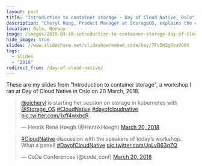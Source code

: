 ```yaml
---
layout: post
title: "Introduction to container storage - Day of Cloud Native, Oslo"
description: "Cheryl Hung, Product Manager at StorageOS, explains the challenges of container storage at Day of Cloud Native"
location: Oslo, Norway
image: /images/2018-03-20-introduction-to-container-storage-day-of-cloud-native-oslo.jpeg
hide_image: true
slides: //www.slideshare.net/slideshow/embed_code/key/7Fv5HSgSvaVG0X
tags:
  - Slides
  - "2018"
redirect_from: /day-of-cloud-native/
---
```


These are my slides from "Introduction to container storage", a workshop I ran at Day of Cloud Native in Oslo on 20 March, 2018.

<blockquote class="twitter-tweet" data-lang="en"><p lang="en" dir="ltr"><a href="https://twitter.com/oicheryl?ref_src=twsrc%5Etfw">@oicheryl</a> is starting her session on storage in kubernetes with <a href="https://twitter.com/Storage_OS?ref_src=twsrc%5Etfw">@Storage_OS</a> <a href="https://twitter.com/hashtag/CloudNative?src=hash&amp;ref_src=twsrc%5Etfw">#CloudNative</a> <a href="https://twitter.com/hashtag/dayofcloudnative?src=hash&amp;ref_src=twsrc%5Etfw">#dayofcloudnative</a> <a href="https://t.co/1xff4wxbcR">pic.twitter.com/1xff4wxbcR</a></p>&mdash; Henrik René Høegh (@HenrikHoegh) <a href="https://twitter.com/HenrikHoegh/status/976072221163708417?ref_src=twsrc%5Etfw">March 20, 2018</a></blockquote>
<script async src="https://platform.twitter.com/widgets.js" charset="utf-8"></script>


<blockquote class="twitter-tweet" data-lang="en"><p lang="en" dir="ltr"><a href="https://twitter.com/hashtag/CloudNative?src=hash&amp;ref_src=twsrc%5Etfw">#CloudNative</a> discussion with the speakers of today’s workshop. What a panel! <a href="https://twitter.com/hashtag/DayofCloudNative?src=hash&amp;ref_src=twsrc%5Etfw">#DayofCloudNative</a> <a href="https://t.co/JpLvB63qZQ">pic.twitter.com/JpLvB63qZQ</a></p>&mdash; CoDe Conferences (@code_conf) <a href="https://twitter.com/code_conf/status/976125204152930304?ref_src=twsrc%5Etfw">March 20, 2018</a></blockquote>
<script async src="https://platform.twitter.com/widgets.js" charset="utf-8"></script>
